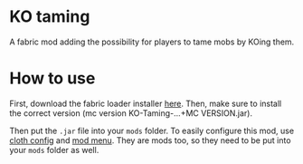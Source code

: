 # KO taming
A fabric mod adding the possibility for players to tame mobs by KOing them.

# How to use
First, download the fabric loader installer [here](https://fabricmc.net/use/). Then, make sure to install the correct version (mc version KO-Taming-...+MC VERSION.jar).

Then put the `.jar` file into your `mods` folder. To easily configure this mod, use [cloth config](https://www.curseforge.com/minecraft/mc-mods/cloth-config) and [mod menu](https://www.curseforge.com/minecraft/mc-mods/modmenu). They are mods too, so they need to be put into your `mods` folder as well.